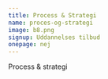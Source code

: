 ```yaml
---
title: Process & Strategi
name: proces-og-strategi
image: b8.png
signup: Uddannelses tilbud
onepage: nej
---
```


Process & strategi